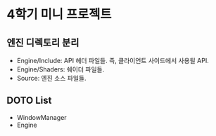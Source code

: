 ﻿# 4학기 미니 프로젝트

## 엔진 디렉토리 분리
- Engine/Include: API 헤더 파일들. 즉, 클라이언트 사이드에서 사용될 API.
- Engine/Shaders: 쉐이더 파일들.
- Source: 엔진 소스 파일들.

## DOTO List
- WindowManager
- Engine
